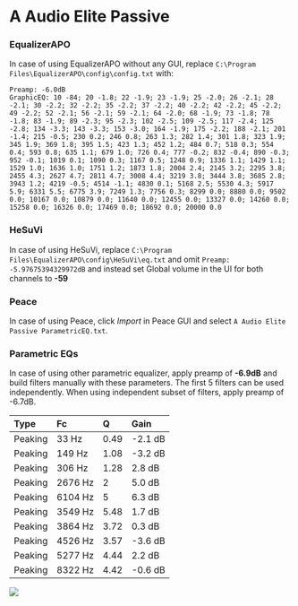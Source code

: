 # A Audio Elite Passive

### EqualizerAPO
In case of using EqualizerAPO without any GUI, replace `C:\Program Files\EqualizerAPO\config\config.txt`
with:
```
Preamp: -6.0dB
GraphicEQ: 10 -84; 20 -1.8; 22 -1.9; 23 -1.9; 25 -2.0; 26 -2.1; 28 -2.1; 30 -2.2; 32 -2.2; 35 -2.2; 37 -2.2; 40 -2.2; 42 -2.2; 45 -2.2; 49 -2.2; 52 -2.1; 56 -2.1; 59 -2.1; 64 -2.0; 68 -1.9; 73 -1.8; 78 -1.8; 83 -1.9; 89 -2.3; 95 -2.3; 102 -2.5; 109 -2.5; 117 -2.4; 125 -2.8; 134 -3.3; 143 -3.3; 153 -3.0; 164 -1.9; 175 -2.2; 188 -2.1; 201 -1.4; 215 -0.5; 230 0.2; 246 0.8; 263 1.3; 282 1.4; 301 1.8; 323 1.9; 345 1.9; 369 1.8; 395 1.5; 423 1.3; 452 1.2; 484 0.7; 518 0.3; 554 0.4; 593 0.8; 635 1.1; 679 1.0; 726 0.4; 777 -0.2; 832 -0.4; 890 -0.3; 952 -0.1; 1019 0.1; 1090 0.3; 1167 0.5; 1248 0.9; 1336 1.1; 1429 1.1; 1529 1.0; 1636 1.0; 1751 1.2; 1873 1.8; 2004 2.4; 2145 3.2; 2295 3.8; 2455 4.3; 2627 4.7; 2811 4.7; 3008 4.4; 3219 3.8; 3444 3.8; 3685 2.8; 3943 1.2; 4219 -0.5; 4514 -1.1; 4830 0.1; 5168 2.5; 5530 4.3; 5917 5.9; 6331 5.5; 6775 3.9; 7249 1.3; 7756 0.3; 8299 0.0; 8880 0.0; 9502 0.0; 10167 0.0; 10879 0.0; 11640 0.0; 12455 0.0; 13327 0.0; 14260 0.0; 15258 0.0; 16326 0.0; 17469 0.0; 18692 0.0; 20000 0.0
```

### HeSuVi
In case of using HeSuVi, replace `C:\Program Files\EqualizerAPO\config\HeSuVi\eq.txt` and omit `Preamp:
-5.97675394329972dB` and instead set Global volume in the UI for both channels to **-59**

### Peace
In case of using Peace, click *Import* in Peace GUI and select `A Audio Elite Passive ParametricEQ.txt`.

### Parametric EQs
In case of using other parametric equalizer, apply preamp of **-6.9dB** and build filters manually
with these parameters. The first 5 filters can be used independently.
When using independent subset of filters, apply preamp of -6.7dB.

| Type    | Fc      |    Q | Gain    |
|:--------|:--------|:-----|:--------|
| Peaking | 33 Hz   | 0.49 | -2.1 dB |
| Peaking | 149 Hz  | 1.08 | -3.2 dB |
| Peaking | 306 Hz  | 1.28 | 2.8 dB  |
| Peaking | 2676 Hz | 2    | 5.0 dB  |
| Peaking | 6104 Hz | 5    | 6.3 dB  |
| Peaking | 3549 Hz | 5.48 | 1.7 dB  |
| Peaking | 3864 Hz | 3.72 | 0.3 dB  |
| Peaking | 4526 Hz | 3.57 | -3.6 dB |
| Peaking | 5277 Hz | 4.44 | 2.2 dB  |
| Peaking | 8322 Hz | 4.42 | -0.6 dB |

![](https://raw.githubusercontent.com/jaakkopasanen/AutoEq/master/results/innerfidelity/sbaf-serious/A%20Audio%20Elite%20Passive/A%20Audio%20Elite%20Passive.png)